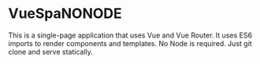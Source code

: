 # VueSpaNONODE
This is a single-page application that uses Vue and Vue Router. It uses ES6 imports to render components and templates. No Node is required. Just git clone and serve statically. 

